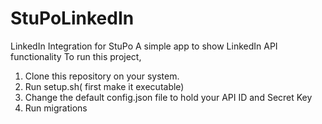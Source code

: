# StuPoLinkedIn
LinkedIn Integration for StuPo
A simple app to show LinkedIn API functionality
To run this project,
1) Clone this repository on your system.
2) Run setup.sh( first make it executable)
3) Change the default config.json file to hold your API ID and Secret Key
4) Run migrations
